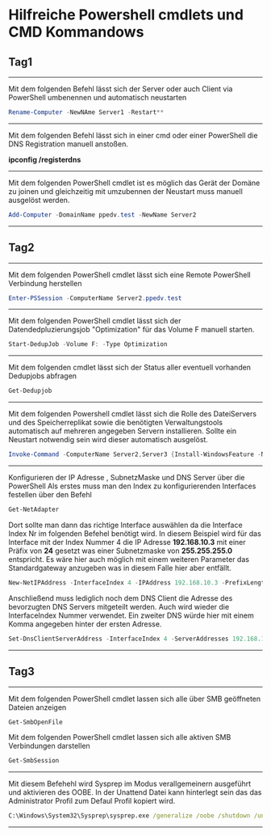 # Hilfreiche Powershell cmdlets und CMD Kommandows
## Tag1

---

Mit dem folgenden Befehl lässt sich der Server oder auch Client via PowerShell umbenennen und automatisch neustarten

```powershell
Rename-Computer -NewNAme Server1 -Restart**
```
---

Mit dem folgenden Befehl lässt sich in einer cmd oder einer PowerShell die DNS Registration manuell anstoßen.

**ipconfig /registerdns**

---
Mit dem folgenden PowerShell cmdlet ist es möglich das Gerät der Domäne zu joinen und gleichzeitig mit umzubennen der Neustart muss manuell ausgelöst werden.

```powershell
Add-Computer -DomainName ppedv.test -NewName Server2
```
---
## Tag2
---
Mit dem folgenden PowerShell cmdlet lässt sich eine Remote PowerShell Verbindung herstellen

```powershell
Enter-PSSession -ComputerName Server2.ppedv.test
```
---
Mit dem folgenden PowerShell cmdlet lässt sich der Datendedpluzierungsjob "Optimization" für das Volume F manuell starten. 
```powershell
Start-DedupJob -Volume F: -Type Optimization
```
--- 
Mit dem folgenden cmdlet lässt sich der Status aller eventuell vorhanden Dedupjobs abfragen
```powershell
Get-Dedupjob
```
---
Mit dem folgenden Powershell cmdlet lässt sich die Rolle des DateiServers und des Speicherreplikat sowie die benötigten Verwaltungstools automatisch auf mehreren angegeben Servern installieren. Sollte ein Neustart notwendig sein wird dieser automatisch ausgelöst. 
```powershell
Invoke-Command -ComputerName Server2,Server3 {Install-WindowsFeature -Name FS-FileServer,Storage-Replica -IncludeManagementTools -Restart}
```
---
Konfigurieren der IP Adresse , SubnetzMaske und DNS Server über die PowerShell
Als erstes muss man den Index zu konfigurierenden Interfaces festellen über den Befehl
```powershell
Get-NetAdapter
```
Dort sollte man dann das richtige Interface auswählen da die Interface Index Nr im folgenden Befehel benötigt wird. In diesem Beispiel wird für das Interface mit der Index Nummer 4 die IP Adresse **192.168.10.3** mit einer Präfix von **24** gesetzt was einer Subnetzmaske von **255.255.255.0** entspricht. Es wäre hier auch möglich mit einem weiteren Parameter das Standardgateway anzugeben was in diesem Falle hier aber entfällt.
```powershell
New-NetIPAddress -InterfaceIndex 4 -IPAddress 192.168.10.3 -PrefixLength 24 
```
Anschließend muss lediglich noch dem DNS Client die Adresse des bevorzugten DNS Servers mitgeteilt werden. Auch wird wieder die InterfaceIndex Nummer verwendet. Ein zweiter DNS würde hier mit einem Komma angegeben hinter der ersten Adresse.
```powershell
Set-DnsClientServerAddress -InterfaceIndex 4 -ServerAddresses 192.168.10.1
```
---
## Tag3
---
Mit dem folgenden PowerShell cmdlet lassen sich alle über SMB geöffneten Dateien anzeigen
```powershell
Get-SmbOpenFile
```
Mit dem folgenden PowerShell cmdlet lassen sich alle aktiven SMB Verbindungen darstellen
```powershell
Get-SmbSession
```
---
Mit diesem Befehehl wird Sysprep im Modus verallgemeinern ausgeführt und aktivieren des OOBE. In der Unattend Datei kann hinterlegt sein das das Administrator Profil zum Defaul Profil kopiert wird.
```cmd
C:\Windows\System32\Sysprep\sysprep.exe /generalize /oobe /shutdown /unattend:F:\Copyprofile.xml
```
---



